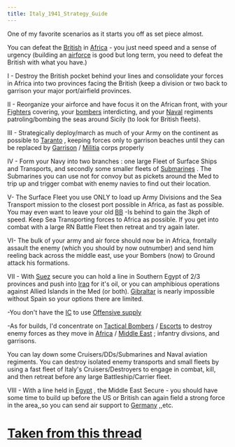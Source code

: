 ```yaml
---
title: Italy_1941_Strategy_Guide
---
```



One of my favorite scenarios as it starts you off as set piece almost.

You can defeat the
[British](/wiki/index.php?title=British&action=edit&redlink=1 "British (page does not exist)")
in [Africa](/wiki/Africa "Africa") - you just need speed and a sense of
urgency (building an
[airforce](/wiki/index.php?title=Airforce&action=edit&redlink=1 "Airforce (page does not exist)")
is good but long term, you need to defeat the British with what you
have.)

I - Destroy the British pocket behind your lines and consolidate your
forces in Africa into two provinces facing the British (keep a division
or two back to garrison your major port/airfield provinces.

II - Reorganize your airforce and have focus it on the African front,
with your [Fighters](/wiki/Fighters "Fighters") covering, your
[bombers](/wiki/index.php?title=Bombers&action=edit&redlink=1 "Bombers (page does not exist)")
interdicting, and your
[Naval](/wiki/index.php?title=Naval&action=edit&redlink=1 "Naval (page does not exist)")
regiments patroling/bombing the seas around Sicily (to look for British
fleets).

III - Strategically deploy/march as much of your Army on the continent
as possible to
[Taranto](/wiki/index.php?title=Taranto&action=edit&redlink=1 "Taranto (page does not exist)")
, keeping forces only to garrison beaches until they can be replaced by
[Garrison](/wiki/Garrison "Garrison") /
[Militia](/wiki/Militia "Militia") corps properly

IV - Form your Navy into two branches : one large Fleet of Surface Ships
and Transports, and secondly some smaller fleets of
[Submarines](/wiki/index.php?title=Submarines&action=edit&redlink=1 "Submarines (page does not exist)")
. The Submarines you can use not for convoy but as pickets around the
Med to trip up and trigger combat with enemy navies to find out their
location.

V- The Surface Fleet you use ONLY to load up Army Divisions and the Sea
Transport mission to the closest port possible in Africa, as fast as
possible. You may even want to leave your old [BB](/wiki/BB "BB") -Is
behind to gain the 3kph of speed. Keep Sea Transporting forces to Africa
as possible. If you get into combat with a large RN Battle Fleet then
retreat and try again later.

VI- The bulk of your army and air force should now be in Africa,
frontally assault the enemy (which you should by now outnumber) and send
him reeling back across the middle east, use your Bombers (now) to
Ground attack his formations.

VII - With
[Suez](/wiki/index.php?title=Suez&action=edit&redlink=1 "Suez (page does not exist)")
secure you can hold a line in Southern Egypt of 2/3 provinces and push
into [Iraq](/wiki/Iraq "Iraq") for it's oil, or you can amphibious
operations against Allied Islands in the Med (or both).
[Gibraltar](/wiki/index.php?title=Gibraltar&action=edit&redlink=1 "Gibraltar (page does not exist)")
is nearly impossible without Spain so your options there are limited.

-You don't have the [IC](/wiki/IC "IC") to use [Offensive
supply](/wiki/index.php?title=Offensive_supply&action=edit&redlink=1 "Offensive supply (page does not exist)")

-As for builds, I'd concentrate on [Tactical
Bombers](/wiki/Tactical_Bombers "Tactical Bombers") /
[Escorts](/wiki/index.php?title=Escorts&action=edit&redlink=1 "Escorts (page does not exist)")
to destroy enemy forces as they move in [Africa](/wiki/Africa "Africa")
/ [Middle
East](/wiki/index.php?title=Middle_East&action=edit&redlink=1 "Middle East (page does not exist)")
; infantry divsions, and garrisons.

You can lay down some Cruisers/DDs/Submarines and Naval aviation
regiments. You can destroy isolated enemy transports and small fleets by
using a fast fleet of Italy's Cruisers/Destroyers to engage in combat,
kill, and then retreat before any large Battleship/Carrier fleet.

VIII - With a line held in
[Egypt](/wiki/index.php?title=Egypt&action=edit&redlink=1 "Egypt (page does not exist)")
, the Middle East Secure - you should have some time to build up before
the US or British can again field a strong force in the area,,so you can
send air support to [Germany](/wiki/Germany "Germany") ,,etc.

#  [Taken from this thread](http://forum.paradoxplaza.com/forum/showthread.php?t=358160) 
